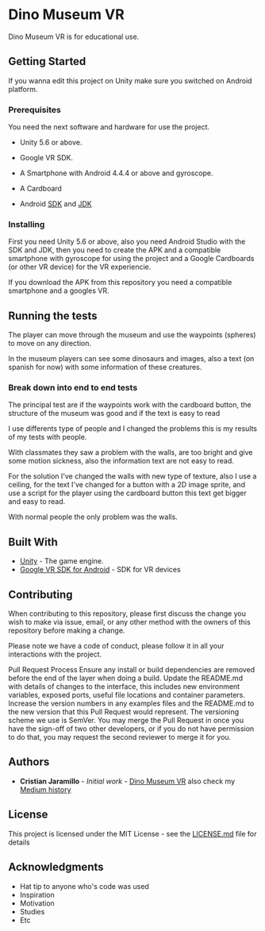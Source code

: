 # Dino Museum VR

Dino Museum VR is for educational use.

## Getting Started

If you wanna edit this project on Unity make sure you switched on Android platform. 

### Prerequisites

You need the next software and hardware for use the project.

* Unity 5.6 or above.

* Google VR SDK.

* A Smartphone with Android 4.4.4 or above and gyroscope.

* A Cardboard

* Android [SDK](https://developer.android.com/studio/index.html) and [JDK](http://www.oracle.com/technetwork/java/javase/downloads/jdk8-downloads-2133151.html)

### Installing

First you need Unity 5.6 or above, also you need Android Studio with the SDK and JDK, then you need to create the APK and a compatible smartphone with gyroscope for using the project and a Google Cardboards (or other VR device) for the VR experiencie.

If you download the APK from this repository you need a compatible smartphone and a googles VR.

## Running the tests

The player can move through the museum and use the waypoints (spheres) to move on any direction.

In the museum players can see some dinosaurs and images, also a text (on spanish for now) with some information of these creatures.

### Break down into end to end tests

The principal test are if the waypoints work with the cardboard button, the structure of the museum was good and if the text is easy to read

I use differents type of people and I changed the problems this is my results of my tests with people.

With classmates they saw a problem with the walls, are too bright and give some motion sickness, also the information text are not easy to read.

For the solution I've changed the walls with new type of texture, also I use a ceiling, for the text I've changed for a button with a 2D image sprite, and use a script for the player using the cardboard button this text get bigger and easy to read.

With normal people the only problem was the walls.

## Built With

* [Unity](https://unity3d.com/es) - The game engine.
* [Google VR SDK for Android](https://developers.google.com/vr/develop/android/get-started) - SDK for VR devices

## Contributing

When contributing to this repository, please first discuss the change you wish to make via issue, email, or any other method with the owners of this repository before making a change.

Please note we have a code of conduct, please follow it in all your interactions with the project.

Pull Request Process
Ensure any install or build dependencies are removed before the end of the layer when doing a build.
Update the README.md with details of changes to the interface, this includes new environment variables, exposed ports, useful file locations and container parameters.
Increase the version numbers in any examples files and the README.md to the new version that this Pull Request would represent. The versioning scheme we use is SemVer.
You may merge the Pull Request in once you have the sign-off of two other developers, or if you do not have permission to do that, you may request the second reviewer to merge it for you.
 
## Authors

* **Cristian Jaramillo** - *Initial work* - [Dino Museum VR](https://github.com/Chuntaco/DinoMuseumVR) also check my [Medium history](https://medium.com/@cristian.chuntaco/dino-museum-vr-8db9979765dc)

## License

This project is licensed under the MIT License - see the [LICENSE.md](LICENSE.md) file for details

## Acknowledgments

* Hat tip to anyone who's code was used
* Inspiration
* Motivation
* Studies
* Etc
